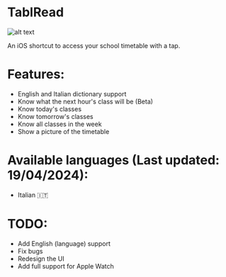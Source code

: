 # TablRead

![alt text]([https://github.com/SplattyDev/TablRead/blob/main/Assets/IMG_0722.PNG?raw=true])

An iOS shortcut to access your school timetable with a tap.

# Features:
- English and Italian dictionary support
- Know what the next hour's class will be (Beta)
- Know today's classes
- Know tomorrow's classes
- Know all classes in the week
- Show a picture of the timetable

# Available languages (Last updated: 19/04/2024):
- Italian 🇮🇹

# TODO:
- Add English (language) support
- Fix bugs
- Redesign the UI
- Add full support for Apple Watch
